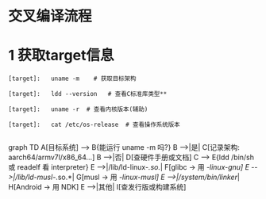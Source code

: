 # 交叉编译流程

# 1 获取target信息

```shell
[target]:   uname -m    # 获取目标架构

[target]:   ldd --version   # 查看C标准库类型** 

[target]:   uname -r  # 查看内核版本(辅助)

[target]:   cat /etc/os-release  # 查看操作系统版本


```

graph TD
    A[目标系统] --> B{能运行 uname -m 吗?}
    B -->|是| C[记录架构: aarch64/armv7l/x86_64...]
    B -->|否| D[查硬件手册或文档]
    C --> E{ldd /bin/sh 或 readelf 看 interpreter}
    E -->|/lib/ld-linux-*.so.*| F[glibc → 用 *-linux-gnu]
    E -->|/lib/ld-musl-*.so.*| G[musl → 用 *-linux-musl]
    E -->|/system/bin/linker*| H[Android → 用 NDK]
    E -->|其他| I[查发行版或构建系统]